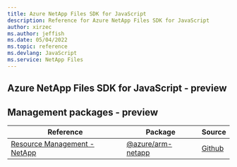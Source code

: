```yaml
---
title: Azure NetApp Files SDK for JavaScript
description: Reference for Azure NetApp Files SDK for JavaScript
author: xirzec
ms.author: jeffish
ms.date: 05/04/2022
ms.topic: reference
ms.devlang: JavaScript
ms.service: NetApp Files
---
```

## Azure NetApp Files SDK for JavaScript - preview
## Management packages - preview
| Reference | Package | Source |
|---|---|---|
|[Resource Management - NetApp](javascript/api/overview/azure/arm-netapp-readme)|[@azure/arm-netapp](https://www.npmjs.com/package/@azure/arm-netapp)|[Github](https://github.com/Azure/azure-sdk-for-js/blob/main/sdk/netapp/arm-netapp)|

